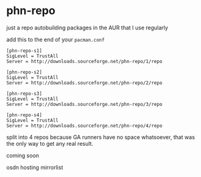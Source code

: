 # phn-repo

just a repo autobuilding packages in the AUR that I use regularly

add this to the end of your ```pacman.conf```

````
[phn-repo-s1]
SigLevel = TrustAll
Server = http://downloads.sourceforge.net/phn-repo/1/repo

[phn-repo-s2]
SigLevel = TrustAll
Server = http://downloads.sourceforge.net/phn-repo/2/repo

[phn-repo-s3]
SigLevel = TrustAll
Server = http://downloads.sourceforge.net/phn-repo/3/repo

[phn-repo-s4]
SigLevel = TrustAll
Server = http://downloads.sourceforge.net/phn-repo/4/repo
````
split into 4 repos because GA runners have no space whatsoever, that was the only way to get any real result. 

coming soon

osdn hosting
mirrorlist